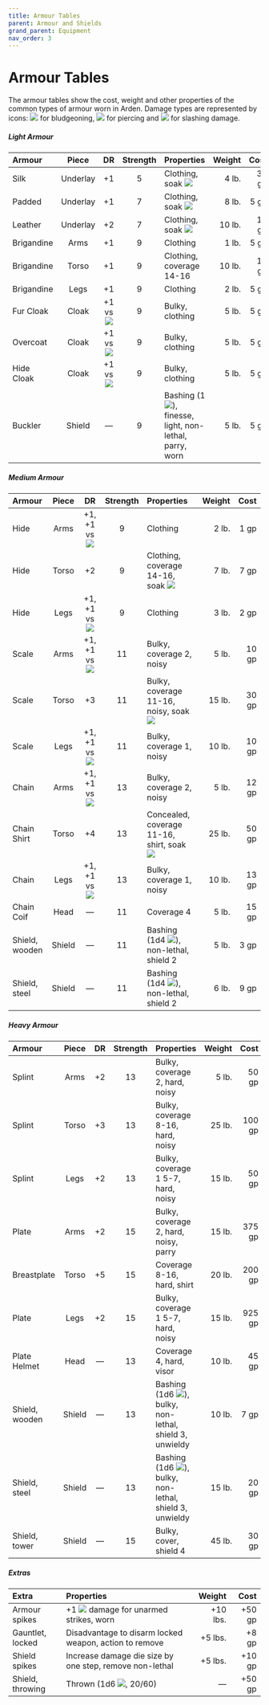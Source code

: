 ```yaml
---
title: Armour Tables
parent: Armour and Shields
grand_parent: Equipment
nav_order: 3
---
```


# Armour Tables
The armour tables show the cost, weight and other properties of the common types of armour worn in Arden. Damage types are represented by icons: <img src="https://img.icons8.com/ios-glyphs/12/FFFFFF/thor-hammer.png"> for bludgeoning, <img src="https://img.icons8.com/ios-filled/12/FFFFFF/archer.png"> for piercing and <img src="https://img.icons8.com/ios-filled/12/FFFFFF/sword.png"> for slashing damage.

##### Light Armour

| Armour | Piece | DR | Strength | Properties | Weight | Cost |
|:-------|:-----:|:--:|:--------:|:-----------|-------:|-----:|
| Silk | Underlay | +1 | 5 | Clothing, soak <img src="https://img.icons8.com/ios-filled/12/FFFFFF/archer.png"> | 4 lb. | 30 gp |
| Padded | Underlay | +1 | 7 | Clothing, soak <img src="https://img.icons8.com/ios-glyphs/12/FFFFFF/thor-hammer.png"> | 8 lb. | 5 gp |
| Leather | Underlay | +2 | 7 | Clothing, soak <img src="https://img.icons8.com/ios-filled/12/FFFFFF/sword.png"> | 10 lb. | 10 gp |
| Brigandine | Arms | +1 | 9 | Clothing | 1 lb. | 5 gp |
| Brigandine | Torso | +1 | 9 | Clothing, coverage 14-16 | 10 lb. | 15 gp |
| Brigandine | Legs | +1 | 9 | Clothing | 2 lb. | 5 gp |
| Fur Cloak | Cloak | +1 vs <img src="https://img.icons8.com/ios-glyphs/12/FFFFFF/thor-hammer.png"> | 9 | Bulky, clothing | 5 lb. | 5 gp |
| Overcoat | Cloak | +1 vs <img src="https://img.icons8.com/ios-filled/12/FFFFFF/archer.png"> | 9 | Bulky, clothing | 5 lb. | 5 gp |
| Hide Cloak | Cloak | +1 vs <img src="https://img.icons8.com/ios-filled/12/FFFFFF/sword.png"> | 9 | Bulky, clothing | 5 lb. | 5 gp |
| Buckler | Shield | — | 9 | Bashing (1<img src="https://img.icons8.com/ios-glyphs/12/FFFFFF/thor-hammer.png">), finesse, light, non-lethal, parry, worn | 5 lb. | 5 gp |

##### Medium Armour

| Armour | Piece | DR | Strength | Properties | Weight | Cost |
|:-------|:-----:|:--:|:--------:|:-----------|-------:|-----:|
| Hide | Arms | +1, +1 vs <img src="https://img.icons8.com/ios-glyphs/12/FFFFFF/thor-hammer.png"> | 9 | Clothing | 2 lb. | 1 gp |
| Hide | Torso | +2 | 9 | Clothing, coverage 14-16, soak <img src="https://img.icons8.com/ios-glyphs/12/FFFFFF/thor-hammer.png"> | 7 lb. | 7 gp |
| Hide | Legs | +1, +1 vs <img src="https://img.icons8.com/ios-glyphs/12/FFFFFF/thor-hammer.png"> | 9 | Clothing | 3 lb. | 2 gp |
| Scale | Arms | +1, +1 vs <img src="https://img.icons8.com/ios-filled/12/FFFFFF/archer.png"> | 11 | Bulky, coverage 2, noisy | 5 lb. | 10 gp |
| Scale | Torso | +3 | 11 | Bulky, coverage 11-16, noisy, soak <img src="https://img.icons8.com/ios-filled/12/FFFFFF/archer.png"> | 15 lb. | 30 gp |
| Scale | Legs | +1, +1 vs <img src="https://img.icons8.com/ios-filled/12/FFFFFF/archer.png"> | 11 | Bulky, coverage 1, noisy | 10 lb. | 10 gp |
| Chain | Arms | +1, +1 vs <img src="https://img.icons8.com/ios-filled/12/FFFFFF/sword.png"> | 13 | Bulky, coverage 2, noisy | 5 lb. | 12 gp |
| Chain Shirt | Torso | +4 | 13 | Concealed, coverage 11-16, shirt, soak <img src="https://img.icons8.com/ios-filled/12/FFFFFF/sword.png"> | 25 lb. | 50 gp |
| Chain | Legs | +1, +1 vs <img src="https://img.icons8.com/ios-filled/12/FFFFFF/sword.png"> | 13 | Bulky, coverage 1, noisy | 10 lb. | 13 gp |
| Chain Coif | Head | — | 11 | Coverage 4 | 5 lb. | 15 gp |
| Shield, wooden | Shield | — | 11 | Bashing (1d4 <img src="https://img.icons8.com/ios-glyphs/12/FFFFFF/thor-hammer.png">), non-lethal, shield 2 | 5 lb. | 3 gp |
| Shield, steel | Shield | — | 11 | Bashing (1d4 <img src="https://img.icons8.com/ios-glyphs/12/FFFFFF/thor-hammer.png">), non-lethal, shield 2 | 6 lb. | 9 gp |

##### Heavy Armour

| Armour | Piece | DR | Strength | Properties | Weight | Cost |
|:-------|:-----:|:--:|:--------:|:-----------|-------:|-----:|
| Splint | Arms | +2 | 13 | Bulky, coverage 2, hard, noisy | 5 lb. | 50 gp |
| Splint | Torso | +3 | 13 | Bulky, coverage 8-16, hard, noisy | 25 lb. | 100 gp |
| Splint | Legs | +2 | 13 | Bulky, coverage 1 5-7, hard, noisy | 15 lb. | 50 gp |
| Plate | Arms | +2 | 15 | Bulky, coverage 2, hard, noisy, parry | 15 lb. | 375 gp |
| Breastplate | Torso | +5 | 15 | Coverage 8-16, hard, shirt | 20 lb. | 200 gp |
| Plate | Legs | +2 | 15 | Bulky, coverage 1 5-7, hard, noisy | 15 lb. | 925 gp |
| Plate Helmet | Head | — | 13 | Coverage 4, hard, visor | 10 lb. | 45 gp |
| Shield, wooden | Shield | — | 13 | Bashing (1d6 <img src="https://img.icons8.com/ios-glyphs/12/FFFFFF/thor-hammer.png">), bulky, non-lethal, shield 3, unwieldy | 10 lb. | 7 gp |
| Shield, steel | Shield | — | 13 | Bashing (1d6 <img src="https://img.icons8.com/ios-glyphs/12/FFFFFF/thor-hammer.png">), bulky, non-lethal, shield 3, unwieldy | 15 lb. | 20 gp |
| Shield, tower | Shield | — | 15 | Bulky, cover, shield 4 | 45 lb. | 30 gp |

##### Extras

| Extra | Properties | Weight | Cost |
|:------|:-----------|-------:|-----:|
| Armour spikes | +1 <img src="https://img.icons8.com/ios-filled/12/FFFFFF/archer.png"> damage for unarmed strikes, worn | +10 lbs. | +50 gp |
| Gauntlet, locked | Disadvantage to disarm locked weapon, action to remove | +5 lbs. | +8 gp |
| Shield spikes | Increase damage die size by one step, remove non-lethal | +5 lbs. | +10 gp |
| Shield, throwing | Thrown (1d6 <img src="https://img.icons8.com/ios-glyphs/12/FFFFFF/thor-hammer.png">, 20/60) | — | +50 gp |
